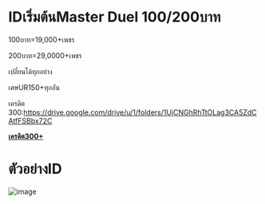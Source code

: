 # IDเริ่มต้นMaster Duel 100/200บาท

100บาท=19,000+เพชร

200บาท=29,0000+เพชร

เปลี่ยนได้ทุกอย่าง

เศษUR150+ทุกอัน

เครดิต 300:https://drive.google.com/drive/u/1/folders/1UjCNGhRhTtOLag3CA5ZdCAtfFSBbx72C

[**เครดิต300+**](https://drive.google.com/drive/u/1/folders/1UjCNGhRhTtOLag3CA5ZdCAtfFSBbx72C)

# ตัวอย่างID

![image](https://github.com/Kawewisate/MasterDuel/assets/68786705/3ea0a5b0-7f01-4f47-9cf8-e05d8ff93f83)
